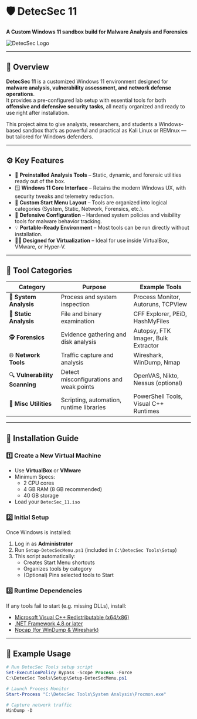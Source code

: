 # 🛡️ DetecSec 11  
**A Custom Windows 11 sandbox build for Malware Analysis and Forensics**

![DetecSec Logo](./assets/detecsec_logo.png)

---

## 📘 Overview
**DetecSec 11** is a customized Windows 11 environment designed for **malware analysis, vulnerability assessment, and network defense operations**.  
It provides a pre-configured lab setup with essential tools for both **offensive and defensive security tasks**, all neatly organized and ready to use right after installation.

This project aims to give analysts, researchers, and students a Windows-based sandbox that’s as powerful and practical as Kali Linux or REMnux — but tailored for Windows defenders.

---

## ⚙️ Key Features
- 🧰 **Preinstalled Analysis Tools** – Static, dynamic, and forensic utilities ready out of the box.  
- 🪟 **Windows 11 Core Interface** – Retains the modern Windows UX, with security tweaks and telemetry reduction.  
- 🧩 **Custom Start Menu Layout** – Tools are organized into logical categories (System, Static, Network, Forensics, etc.).  
- 🧱 **Defensive Configuration** – Hardened system policies and visibility tools for malware behavior tracking.  
- 💡 **Portable-Ready Environment** – Most tools can be run directly without installation.  
- 🧑‍💻 **Designed for Virtualization** – Ideal for use inside VirtualBox, VMware, or Hyper-V.

---

## 🧩 Tool Categories

| Category | Purpose | Example Tools |
|-----------|----------|----------------|
| 🧠 **System Analysis** | Process and system inspection | Process Monitor, Autoruns, TCPView |
| 🧬 **Static Analysis** | File and binary examination | CFF Explorer, PEiD, HashMyFiles |
| 🕵️ **Forensics** | Evidence gathering and disk analysis | Autopsy, FTK Imager, Bulk Extractor |
| 🌐 **Network Tools** | Traffic capture and analysis | Wireshark, WinDump, Nmap |
| 🔍 **Vulnerability Scanning** | Detect misconfigurations and weak points | OpenVAS, Nikto, Nessus (optional) |
| 🧰 **Misc Utilities** | Scripting, automation, runtime libraries | PowerShell Tools, Visual C++ Runtimes |

---

## 🧠 Installation Guide

### 1️⃣ Create a New Virtual Machine
- Use **VirtualBox** or **VMware**  
- Minimum Specs:
  - 2 CPU cores
  - 4 GB RAM (8 GB recommended)
  - 40 GB storage
- Load your `DetecSec_11.iso`

### 2️⃣ Initial Setup
Once Windows is installed:
1. Log in as **Administrator**  
2. Run `Setup-DetecSecMenu.ps1` (included in `C:\DetecSec Tools\Setup`)  
3. This script automatically:
   - Creates Start Menu shortcuts  
   - Organizes tools by category  
   - (Optional) Pins selected tools to Start

### 3️⃣ Runtime Dependencies
If any tools fail to start (e.g. missing DLLs), install:
- [Microsoft Visual C++ Redistributable (x64/x86)](https://learn.microsoft.com/en-us/cpp/windows/latest-supported-vc-redist)
- [.NET Framework 4.8 or later](https://dotnet.microsoft.com/en-us/download/dotnet-framework)
- [Npcap (for WinDump & Wireshark)](https://npcap.com)

---

## 🧪 Example Usage

```powershell
# Run DetecSec Tools setup script
Set-ExecutionPolicy Bypass -Scope Process -Force
C:\DetecSec Tools\Setup\Setup-DetecSecMenu.ps1

# Launch Process Monitor
Start-Process "C:\DetecSec Tools\System Analysis\Procmon.exe"

# Capture network traffic
WinDump -D
